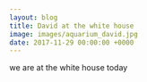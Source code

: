 ```yaml
---
layout: blog
title: David at the white house
image: images/aquarium_david.jpg
date: 2017-11-29 00:00:00 +0000
---
```


we are at the white house today
